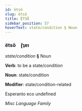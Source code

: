 ```yaml
---
id: ëtsö
slug: ëtsö
title: ËTSÖ
sidebar_position: 57
hoverText: state/condition § Noun
---
```


### ëtsö&emsp;<span kind="abugida">ɽ̆ʇɐı</span>

*state/condition* **§** Noun

**Verb**: to be a state/condition

**Noun**: state/condition

**Modifier**: state/condition-related

Esperanto eco undefined

*Misc Language Family*